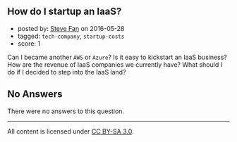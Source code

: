 ## How do I startup an IaaS?

- posted by: [Steve Fan](https://stackexchange.com/users/3989715/steve-fan) on 2016-05-28
- tagged: `tech-company`, `startup-costs`
- score: 1

Can I became another `AWS` or `Azure`? Is it easy to kickstart an IaaS business? How are the revenue of IaaS companies we currently have? What should I do if I decided to step into the IaaS land?

## No Answers

There were no answers to this question.


---

All content is licensed under [CC BY-SA 3.0](https://creativecommons.org/licenses/by-sa/3.0/).
